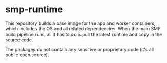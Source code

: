 smp-runtime
===========

This repository builds a base image for the app and worker containers, which includes the OS and all related
dependencies. When the main SMP build pipeline runs, all it has to do is pull the latest runtime and copy in the source
code.

The packages do not contain any sensitive or proprietary code (it's all public open source).